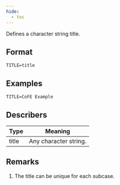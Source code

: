 ```yaml
---
hide:
  - toc
---
```

Defines a character string title.

## Format
`TITLE=title`

## Examples
`TITLE=CoFE Example`

## Describers
| Type       | Meaning  |
| ---------- | -------- |
| title      | Any character string.    |

## Remarks
1. The title can be unique for each subcase.